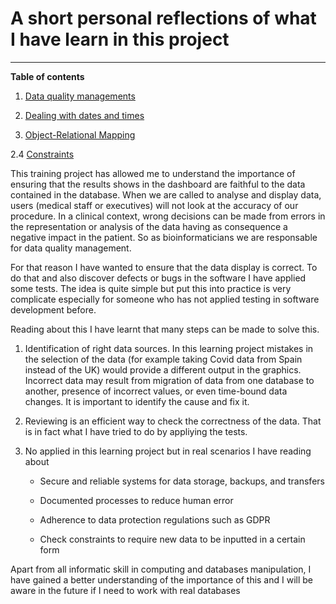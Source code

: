 
# A short personal reflections of what I have learn in this project
****

<b>Table of contents</b><br>

1. [Data quality managements](#Data)

2. [Dealing with dates and times](#dates)

3. [Object-Relational Mapping](#dates) 

2.4 [Constraints](#constraints) 

<a id="Data"></a>
This training project has allowed me to understand the importance of ensuring  that the results shows in the dashboard are faithful to the data contained in the database. When we are called to analyse and display data, users (medical staff or executives) will not look at the accuracy of our procedure. In a clinical context, wrong decisions can be made from errors in the representation or analysis of the data having as consequence a negative impact in the patient. So as bioinformaticians we are responsable for data quality management.

For that reason I have wanted to ensure that the data display is correct. To do that and also discover defects or bugs in the software I have applied some tests. The idea is quite simple but put this into practice is very complicate especially for someone who has not applied testing in software development before.

Reading about this I have learnt that many steps can be made to solve this.

1. Identification of right data sources. In this learning project mistakes in the selection of the data (for example taking Covid data from Spain instead of the UK) would provide a different output in the graphics. Incorrect data may result from migration of data from one database to another, presence of incorrect values, or even time-bound data changes. It is important to identify the cause and fix it.

2. Reviewing is an efficient way to check the correctness of the data. That is in fact what I have tried to do by appliying the tests.

3. No applied in this learning project but in real scenarios I have reading about

    * Secure and reliable systems for data storage, backups, and transfers

    * Documented processes to reduce human error

    * Adherence to data protection regulations such as GDPR

    * Check constraints to require new data to be inputted in a certain form

Apart from all informatic skill in computing and databases manipulation, I have gained a better understanding of the importance of this and I will be aware in the future if I need to work with real databases
